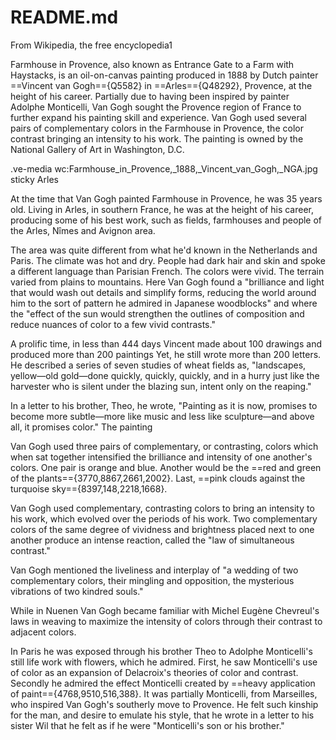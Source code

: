 # README.md
From Wikipedia, the free encyclopedia1

Farmhouse in Provence, also known as Entrance Gate to a Farm with Haystacks, is an oil-on-canvas painting produced in 1888 by Dutch painter ==Vincent van Gogh=={Q5582} in ==Arles=={Q48292}, Provence, at the height of his career. Partially due to having been inspired by painter Adolphe Monticelli, Van Gogh sought the Provence region of France to further expand his painting skill and experience. Van Gogh used several pairs of complementary colors in the Farmhouse in Provence, the color contrast bringing an intensity to his work. The painting is owned by the National Gallery of Art in Washington, D.C.

.ve-media wc:Farmhouse_in_Provence,_1888,_Vincent_van_Gogh,_NGA.jpg sticky
Arles

At the time that Van Gogh painted Farmhouse in Provence, he was 35 years old. Living in Arles, in southern France, he was at the height of his career, producing some of his best work, such as fields, farmhouses and people of the Arles, Nîmes and Avignon area.

The area was quite different from what he'd known in the Netherlands and Paris. The climate was hot and dry. People had dark hair and skin and spoke a different language than Parisian French. The colors were vivid. The terrain varied from plains to mountains. Here Van Gogh found a "brilliance and light that would wash out details and simplify forms, reducing the world around him to the sort of pattern he admired in Japanese woodblocks" and where the "effect of the sun would strengthen the outlines of composition and reduce nuances of color to a few vivid contrasts."

A prolific time, in less than 444 days Vincent made about 100 drawings and produced more than 200 paintings Yet, he still wrote more than 200 letters. He described a series of seven studies of wheat fields as, "landscapes, yellow—old gold—done quickly, quickly, quickly, and in a hurry just like the harvester who is silent under the blazing sun, intent only on the reaping."

In a letter to his brother, Theo, he wrote, "Painting as it is now, promises to become more subtle—more like music and less like sculpture—and above all, it promises color."
The painting

Van Gogh used three pairs of complementary, or contrasting, colors which when sat together intensified the brilliance and intensity of one another's colors. One pair is orange and blue. Another would be the ==red and green of the plants=={3770,8867,2661,2002}. Last, ==pink clouds against the turquoise sky=={8397,148,2218,1668}.

Van Gogh used complementary, contrasting colors to bring an intensity to his work, which evolved over the periods of his work. Two complementary colors of the same degree of vividness and brightness placed next to one another produce an intense reaction, called the "law of simultaneous contrast."

Van Gogh mentioned the liveliness and interplay of "a wedding of two complementary colors, their mingling and opposition, the mysterious vibrations of two kindred souls."

While in Nuenen Van Gogh became familiar with Michel Eugène Chevreul's laws in weaving to maximize the intensity of colors through their contrast to adjacent colors.

In Paris he was exposed through his brother Theo to Adolphe Monticelli's still life work with flowers, which he admired. First, he saw Monticelli's use of color as an expansion of Delacroix's theories of color and contrast. Secondly he admired the effect Monticelli created by ==heavy application of paint=={4768,9510,516,388}. It was partially Monticelli, from Marseilles, who inspired Van Gogh's southerly move to Provence. He felt such kinship for the man, and desire to emulate his style, that he wrote in a letter to his sister Wil that he felt as if he were "Monticelli's son or his brother."